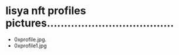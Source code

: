 # lisya nft profiles pictures.....................................
- 0xprofile.jpg.
- 0xprofile1.jpg
